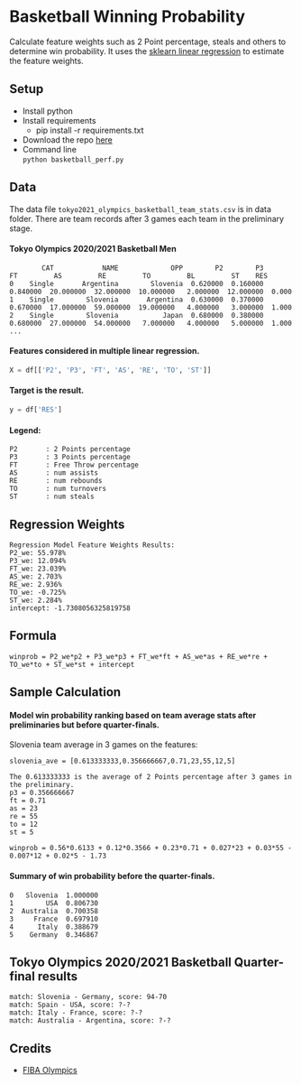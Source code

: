 # Basketball Winning Probability
Calculate feature weights such as 2 Point percentage, steals and others to determine win probability. It uses the [sklearn linear regression](https://scikit-learn.org/stable/modules/generated/sklearn.linear_model.Ridge.html) to estimate the feature weights.

## Setup
* Install python
* Install requirements  
  * pip install -r requirements.txt
* Download the repo [here](https://github.com/fsmosca/Basketball-Winning-Probability/archive/refs/heads/main.zip)
* Command line  
  `python basketball_perf.py`
  
## Data
The data file `tokyo2021_olympics_basketball_team_stats.csv` is in data folder. There are team records after 3 games each team in the preliminary stage.

#### Tokyo Olympics 2020/2021 Basketball Men
```
        CAT            NAME             OPP        P2        P3        FT         AS         RE         TO         BL         ST    RES
0    Single       Argentina        Slovenia  0.620000  0.160000  0.840000  20.000000  32.000000  10.000000   2.000000  12.000000  0.000
1    Single        Slovenia       Argentina  0.630000  0.370000  0.670000  17.000000  59.000000  19.000000   4.000000   3.000000  1.000
2    Single        Slovenia           Japan  0.680000  0.380000  0.680000  27.000000  54.000000   7.000000   4.000000   5.000000  1.000
...
```

#### Features considered in multiple linear regression.
```python
X = df[['P2', 'P3', 'FT', 'AS', 'RE', 'TO', 'ST']]
```

#### Target is the result.
```python
y = df['RES']
```

#### Legend:
```
P2       : 2 Points percentage
P3       : 3 Points percentage
FT       : Free Throw percentage
AS       : num assists
RE       : num rebounds
TO       : num turnovers
ST       : num steals
```

## Regression Weights
```
Regression Model Feature Weights Results:
P2_we: 55.978%
P3_we: 12.094%
FT_we: 23.039%
AS_we: 2.703%
RE_we: 2.936%
TO_we: -0.725%
ST_we: 2.284%
intercept: -1.7308056325819758
```

## Formula
```
winprob = P2_we*p2 + P3_we*p3 + FT_we*ft + AS_we*as + RE_we*re + TO_we*to + ST_we*st + intercept
```

## Sample Calculation

#### Model win probability ranking based on team average stats after preliminaries but before quarter-finals.
Slovenia team average in 3 games on the features:
```
slovenia_ave = [0.613333333,0.356666667,0.71,23,55,12,5]

The 0.613333333 is the average of 2 Points percentage after 3 games in the preliminary.
p3 = 0.356666667
ft = 0.71
as = 23
re = 55
to = 12
st = 5
```

```
winprob = 0.56*0.6133 + 0.12*0.3566 + 0.23*0.71 + 0.027*23 + 0.03*55 - 0.007*12 + 0.02*5 - 1.73
```

#### Summary of win probability before the quarter-finals.
```
0   Slovenia  1.000000
1        USA  0.806730
2  Australia  0.700358
3     France  0.697910
4      Italy  0.388679
5    Germany  0.346867
```

## Tokyo Olympics 2020/2021 Basketball Quarter-final results
```
match: Slovenia - Germany, score: 94-70
match: Spain - USA, score: ?-?
match: Italy - France, score: ?-?
match: Australia - Argentina, score: ?-?
```

## Credits
* [FIBA Olympics](http://www.fiba.basketball/olympics/men/2020)

